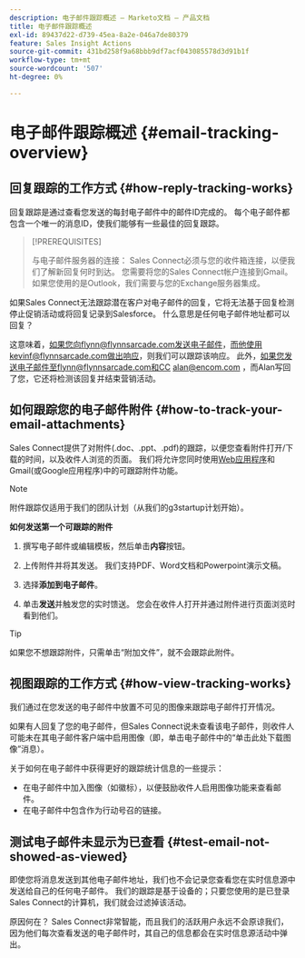 ```yaml
---
description: 电子邮件跟踪概述 — Marketo文档 — 产品文档
title: 电子邮件跟踪概述
exl-id: 89437d22-d739-45ea-8a2e-046a7de80379
feature: Sales Insight Actions
source-git-commit: 431bd258f9a68bbb9df7acf043085578d3d91b1f
workflow-type: tm+mt
source-wordcount: '507'
ht-degree: 0%

---
```


# 电子邮件跟踪概述 {#email-tracking-overview}

## 回复跟踪的工作方式 {#how-reply-tracking-works}

回复跟踪是通过查看您发送的每封电子邮件中的邮件ID完成的。 每个电子邮件都包含一个唯一的消息ID，使我们能够有一些最佳的回复跟踪。

>[!PREREQUISITES]
>
>与电子邮件服务器的连接： Sales Connect必须与您的收件箱连接，以便我们了解新回复何时到达。 您需要将您的Sales Connect帐户连接到Gmail。 如果您使用的是Outlook，我们需要与您的Exchange服务器集成。

如果Sales Connect无法跟踪潜在客户对电子邮件的回复，它将无法基于回复检测停止促销活动或将回复记录到Salesforce。 什么意思是任何电子邮件地址都可以回复？

这意味着，如果您向flynn@flynnsarcade.com发送电子邮件，而他使用kevinf@flynnsarcade.com做出响应，则我们可以跟踪该响应。 此外，如果您发送电子邮件至flynn@flynnsarcade.com和CC alan@encom.com ，而Alan写回了您，它还将检测该回复并结束营销活动。

## 如何跟踪您的电子邮件附件 {#how-to-track-your-email-attachments}

Sales Connect提供了对附件(.doc、.ppt、.pdf)的跟踪，以便您查看附件打开/下载的时间，以及收件人浏览的页面。 我们将允许您同时使用[Web应用程序](https://toutapp.com/login)和Gmail(或Google应用程序)中的可跟踪附件功能。

>[!NOTE]
>
>附件跟踪仅适用于我们的团队计划（从我们的g3startup计划开始）。

**如何发送第一个可跟踪的附件**

1. 撰写电子邮件或编辑模板，然后单击&#x200B;**内容**&#x200B;按钮。

1. 上传附件并将其发送。 我们支持PDF、Word文档和Powerpoint演示文稿。

1. 选择&#x200B;**添加到电子邮件**。

1. 单击&#x200B;**发送**&#x200B;并触发您的实时馈送。 您会在收件人打开并通过附件进行页面浏览时看到他们。

>[!TIP]
>
>如果您不想跟踪附件，只需单击“附加文件”，就不会跟踪此附件。

## 视图跟踪的工作方式 {#how-view-tracking-works}

我们通过在您发送的电子邮件中放置不可见的图像来跟踪电子邮件打开情况。

如果有人回复了您的电子邮件，但Sales Connect说未查看该电子邮件，则收件人可能未在其电子邮件客户端中启用图像（即，单击电子邮件中的“单击此处下载图像”消息）。

关于如何在电子邮件中获得更好的跟踪统计信息的一些提示：

* 在电子邮件中加入图像（如徽标），以便鼓励收件人启用图像功能来查看邮件。
* 在电子邮件中包含作为行动号召的链接。

## 测试电子邮件未显示为已查看 {#test-email-not-showed-as-viewed}

即使您将消息发送到其他电子邮件地址，我们也不会记录您查看您在实时信息源中发送给自己的任何电子邮件。 我们的跟踪是基于设备的；只要您使用的是已登录Sales Connect的计算机，我们就会过滤掉该活动。

原因何在？ Sales Connect非常智能，而且我们的活跃用户永远不会原谅我们，因为他们每次查看发送的电子邮件时，其自己的信息都会在实时信息源活动中弹出。
